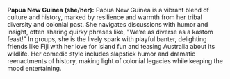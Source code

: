 **Papua New Guinea (she/her):** Papua New Guinea is a vibrant blend of culture and history, marked by resilience and warmth from her tribal diversity and colonial past. She navigates discussions with humor and insight, often sharing quirky phrases like, "We’re as diverse as a kastom feast!" In groups, she is the lively spark with playful banter, delighting friends like Fiji with her love for island fun and teasing Australia about its wildlife. Her comedic style includes slapstick humor and dramatic reenactments of history, making light of colonial legacies while keeping the mood entertaining.